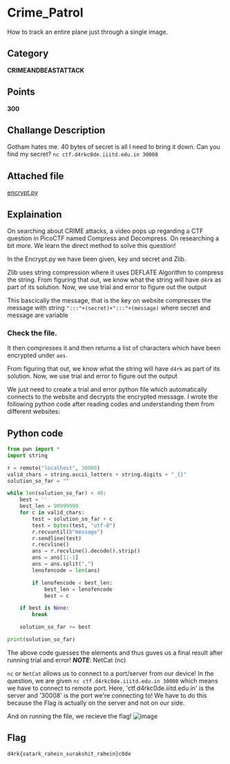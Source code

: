 # Crime_Patrol
How to track an entire plane just through a single image.
## Category
**CRIMEANDBEASTATTACK**
## Points
**300**
## Challange Description
Gotham hates me. 40 bytes of secret is all I need to bring it down. Can you find my secret?
`nc ctf.d4rkc0de.iiitd.edu.in 30008`
## Attached file
[encrypt.py](https://github.com/Sak-drago/Writeup/blob/main/Crypto/encrypt.py)

## Explaination
On searching about CRIME attacks, a video pops up regarding a CTF question in PicoCTF named Compress and Decompress. On researching a bit more. We learn the direct method to solve this question!

In the Encrypt.py we have been given, key and secret and Zlib. 

Zlib uses string compression where it uses DEFLATE Algorithm to compress the string.
From figuring that out, we know what the string will have `d4rk` as part of its solution.
Now, we use trial and error to figure out the output

This bascically the message, that is the key on website compresses the message with string `":::"+(secret)+":::"+(message)` where secret and message are variable
### Check the file.
It then compresses it   and then returns a list of characters which have been encrypted under `aes`.

From figuring that out, we know what the string will have `d4rk` as part of its solution.
Now, we use trial and error to figure out the output

We just need to create a trial and error python file which automatically connects to the website and decrypts the encrypted message.
I wrote the following python code after reading codes and understanding them from different websites:

## Python code
```python
from pwn import *
import string

r = remote("localhost", 30008)
valid_chars = string.ascii_letters + string.digits + "_{}"
solution_so_far = ""

while len(solution_so_far) < 40:
    best = ''
    best_len = 99999999
    for c in valid_chars:
        test = solution_so_far + c
        test = bytes(test, "utf-8")
        r.recvuntil(b"message")
        r.sendline(test)
        r.recvline()
        ans = r.recvline().decode().strip()
        ans = ans[1:-1]
        ans = ans.split(",")
        lenofencode = len(ans)

        if lenofencode < best_len:
            best_len = lenofencode
            best = c

    if best is None:
        break

    solution_so_far += best

print(solution_so_far)
```
The above code guesses the elements and thus guves us a final result after running trial and error!
***NOTE***: NetCat (nc)

`nc` or `NetCat` allows us to connect to a port/server from our device!
In the question, we are given `nc ctf.d4rkc0de.iiitd.edu.in 30008` which means we have to connect to remote port.
Here, 'ctf.d4rkc0de.iiitd.edu.in' is the server and '30008' is the port we're connecting to!
We have to do this because the Flag is actually on the server and not on our side.

And on running the file, we recieve the flag!
![image](https://github.com/Sak-drago/Writeup/assets/116898248/8173b99d-1649-4f95-ac3e-cced03d15892)

## Flag
```d4rk{satark_rahein_surakshit_rahein}c0de```
